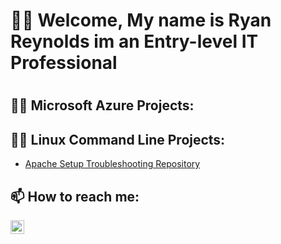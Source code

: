<h1>👋🏽 Welcome, My name is  Ryan Reynolds im an Entry-level IT Professional<h1>

<h2>👨‍💻 Microsoft Azure Projects:</h2>

<h2>👨‍💻 Linux Command Line Projects:</h2>

  - [Apache Setup Troubleshooting Repository](https://github.com/RReynoldsgif/Apache-Setup-Troubleshooting)
  
<h2> 📫 How to reach me:</h2

[<img align="left" alt="JoshMadakor | LinkedIn" width="22px" src="https://cdn.jsdelivr.net/npm/simple-icons@v3/icons/linkedin.svg" />][linkedin]

[linkedin]: http://linkedin.com/in/ryan-reynolds-46875aba
